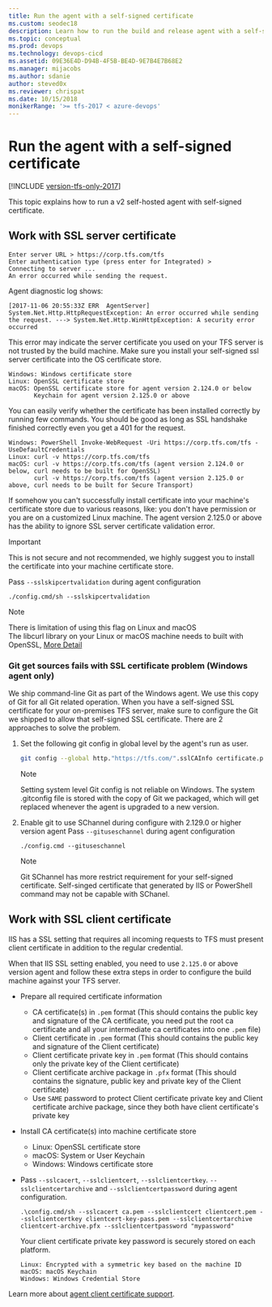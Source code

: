 ```yaml
---
title: Run the agent with a self-signed certificate
ms.custom: seodec18
description: Learn how to run the build and release agent with a self-signed certificate for Azure Pipelines and Team Foundation Server (TFS)
ms.topic: conceptual
ms.prod: devops
ms.technology: devops-cicd
ms.assetid: 09E36E4D-D94B-4F5B-BE4D-9E7B4E7B68E2
ms.manager: mijacobs
ms.author: sdanie
author: steved0x
ms.reviewer: chrispat
ms.date: 10/15/2018
monikerRange: '>= tfs-2017 < azure-devops'
---
```


# Run the agent with a self-signed certificate

[!INCLUDE [version-tfs-only-2017](../_shared/version-tfs-only-2017.md)]

This topic explains how to run a v2 self-hosted agent with self-signed certificate.

## Work with SSL server certificate

```
Enter server URL > https://corp.tfs.com/tfs
Enter authentication type (press enter for Integrated) >
Connecting to server ...
An error occurred while sending the request.
```

Agent diagnostic log shows:
```
[2017-11-06 20:55:33Z ERR  AgentServer] System.Net.Http.HttpRequestException: An error occurred while sending the request. ---> System.Net.Http.WinHttpException: A security error occurred
```

This error may indicate the server certificate you used on your TFS server is not trusted by the build machine. Make sure you install your self-signed ssl server certificate into the OS certificate store.
```
Windows: Windows certificate store
Linux: OpenSSL certificate store
macOS: OpenSSL certificate store for agent version 2.124.0 or below
       Keychain for agent version 2.125.0 or above
```

You can easily verify whether the certificate has been installed correctly by running few commands.
You should be good as long as SSL handshake finished correctly even you get a 401 for the request.
```
Windows: PowerShell Invoke-WebRequest -Uri https://corp.tfs.com/tfs -UseDefaultCredentials 
Linux: curl -v https://corp.tfs.com/tfs 
macOS: curl -v https://corp.tfs.com/tfs (agent version 2.124.0 or below, curl needs to be built for OpenSSL)
       curl -v https://corp.tfs.com/tfs (agent version 2.125.0 or above, curl needs to be built for Secure Transport)
```

If somehow you can't successfully install certificate into your machine's certificate store due to various reasons, like: you don't have permission or you are on a customized Linux machine.
The agent version 2.125.0 or above has the ability to ignore SSL server certificate validation error.

> [!IMPORTANT]
> 
> This is not secure and not recommended, we highly suggest you to install the certificate into your machine certificate store.

Pass `--sslskipcertvalidation` during agent configuration
```
./config.cmd/sh --sslskipcertvalidation
```

> [!NOTE]
> 
> There is limitation of using this flag on Linux and macOS  
> The libcurl library on your Linux or macOS machine needs to built with OpenSSL, [More Detail](https://github.com/dotnet/corefx/issues/9728)

### Git get sources fails with SSL certificate problem (Windows agent only)
We ship command-line Git as part of the Windows agent.
We use this copy of Git for all Git related operation.
When you have a self-signed SSL certificate for your on-premises TFS server, make sure to configure the Git we shipped to allow that self-signed SSL certificate.
There are 2 approaches to solve the problem.

1. Set the following git config in global level by the agent's run as user.
   ```bash
   git config --global http."https://tfs.com/".sslCAInfo certificate.pem
   ```
   > [!NOTE]
   >
   > Setting system level Git config is not reliable on Windows. The system .gitconfig file is stored with the copy of Git we packaged, which will get replaced whenever the agent is upgraded to a new version.

2. Enable git to use SChannel during configure with 2.129.0 or higher version agent
   Pass `--gituseschannel` during agent configuration
   ```
   ./config.cmd --gituseschannel
   ```
   > [!NOTE]
   >
   > Git SChannel has more restrict requirement for your self-signed certificate.
   > Self-singed certificate that generated by IIS or PowerShell command may not be capable with SChanel.

## Work with SSL client certificate

IIS has a SSL setting that requires all incoming requests to TFS must present client certificate in addition to the regular credential.

When that IIS SSL setting enabled, you need to use `2.125.0` or above version agent and follow these extra steps in order to configure the build machine against your TFS server.

- Prepare all required certificate information
  - CA certificate(s) in `.pem` format (This should contains the public key and signature of the CA certificate, you need put the root ca certificate and all your intermediate ca certificates into one `.pem` file)  
  - Client certificate in `.pem` format (This should contains the public key and signature of the Client certificate)  
  - Client certificate private key in `.pem` format (This should contains only the private key of the Client certificate)  
  - Client certificate archive package in `.pfx` format (This should contains the signature, public key and private key of the Client certificate)  
  - Use `SAME` password to protect Client certificate private key and Client certificate archive package, since they both have client certificate's private key  

- Install CA certificate(s) into machine certificate store
  - Linux: OpenSSL certificate store
  - macOS: System or User Keychain
  - Windows: Windows certificate store

- Pass `--sslcacert`, `--sslclientcert`, `--sslclientcertkey`. `--sslclientcertarchive` and `--sslclientcertpassword` during agent configuration.   
  ```
  .\config.cmd/sh --sslcacert ca.pem --sslclientcert clientcert.pem --sslclientcertkey clientcert-key-pass.pem --sslclientcertarchive clientcert-archive.pfx --sslclientcertpassword "mypassword"
  ```

  Your client certificate private key password is securely stored on each platform.  
  ```
  Linux: Encrypted with a symmetric key based on the machine ID
  macOS: macOS Keychain
  Windows: Windows Credential Store
  ```

Learn more about [agent client certificate support](https://github.com/Microsoft/azure-pipelines-agent/blob/master/docs/design/clientcert.md).
